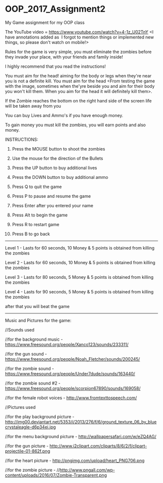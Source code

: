 # OOP_2017_Assignment2
My Game assignment for my OOP class <c15339871 Erika Secillano Dt-282-2 Group E>

The YouTube video = https://www.youtube.com/watch?v=4-1z_U02TnY <I have annotations added as  I forgot to mention things or implemented new things, so please don't watch on mobile!>

Rules for the game is very simple, you must eliminate the zombies before they invade your place,
with your friends and family inside!

I highly recommend that you read the instructions!

You must aim for the head! aiming for the body or legs when they're near you is not a definite kill. You must aim for the head <From testing the game with the image, sometimes when the'yre beside you
and aim for their body you won't kill them. When you aim for the head it will definitely kill them>.

If the Zombie reaches the bottom on the right hand side of the screen life will be taken away from you

You can buy Lives and Ammo's if you have enough money.

To gain money you must kill the zombies, you will earn points and also money.

INSTRUCTIONS:

1. Press  the MOUSE button to shoot the zombies

2. Use the mouse for the direction of the Bullets

3. Press the UP button to buy additional lives

4. Press the DOWN button to buy additional ammo

5. Press Q to quit the game

6. Press P to pause and resume the game

7. Press Enter after you entered your name

8. Press Alt to begin the game

9. Press R to restart game

10. Press B to go back

--------------------------------------------------------------------------

Level 1 - Lasts for 60 seconds, 10 Money & 5 points is obtained from killing the zombies 

Level 2 - Lasts for 60 seconds, 10 Money & 5 points is obtained from killing the zombies 

Level 3 - Lasts for 80 seconds, 5 Money & 5 points is obtained from killing the zombies 

Level 4 - Lasts for 90 seconds, 5 Money & 5 points is obtained from killing the zombies 

after that you will beat the game

--------------------------------------------------------------------------
  
 Music and Pictures for the game:
 
 //Sounds used
 
 //for the background music - https://www.freesound.org/people/Xanco123/sounds/233311/
 
 //for the gun sound - https://www.freesound.org/people/Noah_Fletcher/sounds/200245/
 
 //for the zombie sound - https://www.freesound.org/people/Under7dude/sounds/163440/
 
 //for the zombie sound #2 - https://www.freesound.org/people/scorpion67890/sounds/169058/
 
 //for the female robot voices - http://www.fromtexttospeech.com/
 
 //Pictures used
 
 //for the play background picture - http://img00.deviantart.net/5353/i/2013/276/f/6/ground_texture_06_by_bluecrystaleagle-d6p34ei.jpg
 
 //for the menu background picture - http://wallpapersafari.com/w/eZQ4AG/
 
 //for the gun picture - http://www.i2clipart.com/cliparts/8/6/2/f/clipart-projectile-01-862f.png
 
 //for the heart picture - http://pngimg.com/upload/heart_PNG706.png
 
 //for the zombie picture - //http://www.pngall.com/wp-content/uploads/2016/07/Zombie-Transparent.png
